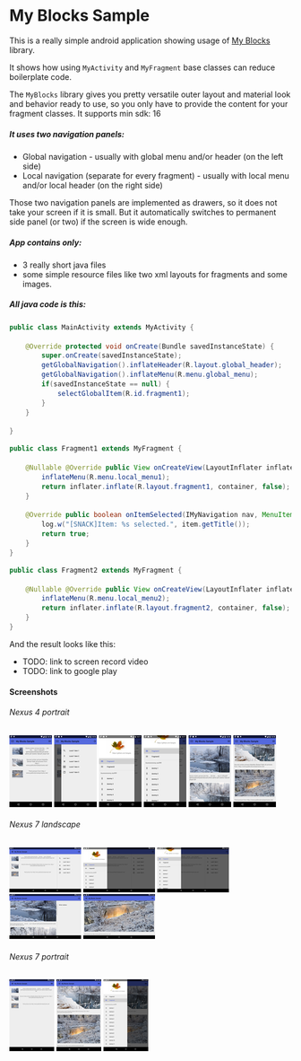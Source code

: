 # My Blocks Sample

This is a really simple android application showing usage of [My Blocks](https://github.com/langara/MyBlocks) library.

It shows how using `MyActivity` and `MyFragment` base classes can reduce boilerplate code.

The `MyBlocks` library gives you pretty versatile outer layout and material look and behavior ready to use, so you only have to provide the content for your fragment classes. It supports min sdk: 16

##### It uses two navigation panels:

* Global navigation - usually with global menu and/or header (on the left side)
* Local navigation (separate for every fragment) - usually with local menu and/or local header (on the right side)

Those two navigation panels are implemented as drawers, so it does not take your screen if it is small. But it automatically switches to permanent side panel (or two) if the screen is wide enough.

##### App contains only:
* 3 really short java files
* some simple resource files like two xml layouts for fragments and some images.

##### All java code is this:

```java
public class MainActivity extends MyActivity {

    @Override protected void onCreate(Bundle savedInstanceState) {
        super.onCreate(savedInstanceState);
        getGlobalNavigation().inflateHeader(R.layout.global_header);
        getGlobalNavigation().inflateMenu(R.menu.global_menu);
        if(savedInstanceState == null) {
            selectGlobalItem(R.id.fragment1);
        }
    }

}

```

```java
public class Fragment1 extends MyFragment {

    @Nullable @Override public View onCreateView(LayoutInflater inflater, ViewGroup container, Bundle savedInstanceState) {
        inflateMenu(R.menu.local_menu1);
        return inflater.inflate(R.layout.fragment1, container, false);
    }

    @Override public boolean onItemSelected(IMyNavigation nav, MenuItem item) {
        log.w("[SNACK]Item: %s selected.", item.getTitle());
        return true;
    }
}

```

```java
public class Fragment2 extends MyFragment {

    @Nullable @Override public View onCreateView(LayoutInflater inflater, ViewGroup container, Bundle savedInstanceState) {
        inflateMenu(R.menu.local_menu2);
        return inflater.inflate(R.layout.fragment2, container, false);
    }
}
```

And the result looks like this:

* TODO: link to screen record video
* TODO: link to google play


#### Screenshots



###### Nexus 4 portrait

[![device-nexus4-port-2015-11-18-141603.png](screenshots/thumbnails/device-nexus4-port-2015-11-18-141603.png)](https://raw.githubusercontent.com/langara/MyBlocksSample/master/screenshots/device-nexus4-port-2015-11-18-141603.png)
[![device-nexus4-port-2015-11-18-141647.png](screenshots/thumbnails/device-nexus4-port-2015-11-18-141647.png)](https://raw.githubusercontent.com/langara/MyBlocksSample/master/screenshots/device-nexus4-port-2015-11-18-141647.png)
[![device-nexus4-port-2015-11-18-141730.png](screenshots/thumbnails/device-nexus4-port-2015-11-18-141730.png)](https://raw.githubusercontent.com/langara/MyBlocksSample/master/screenshots/device-nexus4-port-2015-11-18-141730.png)
[![device-nexus4-port-2015-11-18-141747.png](screenshots/thumbnails/device-nexus4-port-2015-11-18-141747.png)](https://raw.githubusercontent.com/langara/MyBlocksSample/master/screenshots/device-nexus4-port-2015-11-18-141747.png)
[![device-nexus4-port-2015-11-18-141808.png](screenshots/thumbnails/device-nexus4-port-2015-11-18-141808.png)](https://raw.githubusercontent.com/langara/MyBlocksSample/master/screenshots/device-nexus4-port-2015-11-18-141808.png)
[![device-nexus4-port-2015-11-18-141822.png](screenshots/thumbnails/device-nexus4-port-2015-11-18-141822.png)](https://raw.githubusercontent.com/langara/MyBlocksSample/master/screenshots/device-nexus4-port-2015-11-18-141822.png)



###### Nexus 7 landscape

[![device-nexus7-land-2015-11-18-163417.png](screenshots/thumbnails/device-nexus7-land-2015-11-18-163417.png)](https://raw.githubusercontent.com/langara/MyBlocksSample/master/screenshots/device-nexus7-land-2015-11-18-163417.png)
[![device-nexus7-land-2015-11-18-163502.png](screenshots/thumbnails/device-nexus7-land-2015-11-18-163502.png)](https://raw.githubusercontent.com/langara/MyBlocksSample/master/screenshots/device-nexus7-land-2015-11-18-163502.png)
[![device-nexus7-land-2015-11-18-163529.png](screenshots/thumbnails/device-nexus7-land-2015-11-18-163529.png)](https://raw.githubusercontent.com/langara/MyBlocksSample/master/screenshots/device-nexus7-land-2015-11-18-163529.png)
[![device-nexus7-land-2015-11-18-163629.png](screenshots/thumbnails/device-nexus7-land-2015-11-18-163629.png)](https://raw.githubusercontent.com/langara/MyBlocksSample/master/screenshots/device-nexus7-land-2015-11-18-163629.png)
[![device-nexus7-land-2015-11-18-163820.png](screenshots/thumbnails/device-nexus7-land-2015-11-18-163820.png)](https://raw.githubusercontent.com/langara/MyBlocksSample/master/screenshots/device-nexus7-land-2015-11-18-163820.png)



###### Nexus 7 portrait

[![device-nexus7-port-2015-11-18-163923.png](screenshots/thumbnails/device-nexus7-port-2015-11-18-163923.png)](https://raw.githubusercontent.com/langara/MyBlocksSample/master/screenshots/device-nexus7-port-2015-11-18-163923.png)
[![device-nexus7-port-2015-11-18-163959.png](screenshots/thumbnails/device-nexus7-port-2015-11-18-163959.png)](https://raw.githubusercontent.com/langara/MyBlocksSample/master/screenshots/device-nexus7-port-2015-11-18-163959.png)
[![device-nexus7-port-2015-11-18-164021.png](screenshots/thumbnails/device-nexus7-port-2015-11-18-164021.png)](https://raw.githubusercontent.com/langara/MyBlocksSample/master/screenshots/device-nexus7-port-2015-11-18-164021.png)

